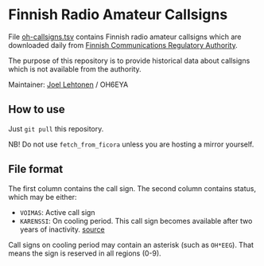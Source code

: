 <!-- -*- mode: markdown; coding: utf-8 -*- -->
# Finnish Radio Amateur Callsigns

File [oh-callsigns.tsv](oh-callsigns.tsv) contains Finnish radio
amateur callsigns which are downloaded daily from
[Finnish Communications Regulatory Authority](https://www.viestintavirasto.fi/en/index.html).

The purpose of this repository is to provide historical data about
callsigns which is not available from the authority.

Maintainer: [Joel Lehtonen](https://github.com/zouppen/) / OH6EYA

## How to use

Just `git pull` this repository.

NB! Do not use `fetch_from_ficora` unless you are hosting a mirror yourself.

## File format

The first column contains the call sign. The second column contains status, which may be either:

* `VOIMAS`: Active call sign
* `KARENSSI`: On cooling period. This call sign becomes available
  after two years of inactivity.
  [source](https://www.viestintavirasto.fi/taajuudet/radioluvat/radioamatoorit.html#radiolupauusitaanviidenvuodenvalein)

Call signs on cooling period may contain an asterisk (such as
`OH*EEG`). That means the sign is reserved in all regions (0-9).
